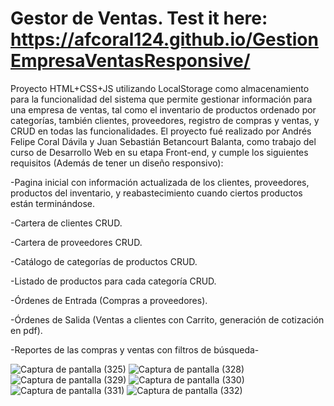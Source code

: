 # Gestor de Ventas. Test it here: https://afcoral124.github.io/GestionEmpresaVentasResponsive/
Proyecto HTML+CSS+JS utilizando LocalStorage como almacenamiento para la funcionalidad del sistema que permite gestionar información para una empresa de ventas, tal como el inventario de productos ordenado por categorías, también clientes, proveedores, registro de compras y ventas, y CRUD en todas las funcionalidades.
El proyecto fué realizado por Andrés Felipe Coral Dávila y Juan Sebastián Betancourt Balanta, como trabajo del curso de Desarrollo Web en su etapa Front-end, y cumple los siguientes requisitos (Además de tener un diseño responsivo):

-Pagina inicial con información actualizada de los clientes, proveedores, productos del inventario, y reabastecimiento cuando ciertos productos están terminándose.

-Cartera de clientes CRUD.

-Cartera de proveedores CRUD.

-Catálogo de categorías de productos CRUD.

-Listado de productos para cada categoría CRUD.

-Órdenes de Entrada (Compras a proveedores).

-Órdenes de Salida (Ventas a clientes con Carrito, generación de cotización en pdf).

-Reportes de las compras y ventas con filtros de búsqueda-

![Captura de pantalla (325)](https://user-images.githubusercontent.com/80283644/138577011-c38e8820-c4ad-4325-8d86-3db232970510.png)
![Captura de pantalla (328)](https://user-images.githubusercontent.com/80283644/138577012-c7152f2f-4e87-4e5b-a818-6828164e35b6.png)
![Captura de pantalla (329)](https://user-images.githubusercontent.com/80283644/138577013-8b068657-3ed3-47be-b06a-a2fd48447c63.png)
![Captura de pantalla (330)](https://user-images.githubusercontent.com/80283644/138577014-8868d72f-35ac-44c7-93c9-68deb37eedab.png)
![Captura de pantalla (331)](https://user-images.githubusercontent.com/80283644/138577015-4f547722-8c71-411d-a407-aaa7ba469674.png)
![Captura de pantalla (332)](https://user-images.githubusercontent.com/80283644/138577016-5fe2d0b3-03fa-4d06-9671-5fe9bccdcc43.png)

